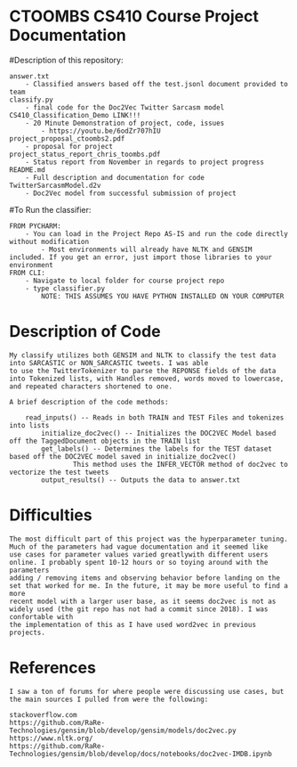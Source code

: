 # CTOOMBS CS410 Course Project Documentation

#Description of this repository:

	answer.txt
		- Classified answers based off the test.jsonl document provided to team
	classify.py
		- final code for the Doc2Vec Twitter Sarcasm model
	CS410_Classification_Demo LINK!!!
		- 20 Minute Demonstration of project, code, issues
			- https://youtu.be/6odZr707hIU
	project_proposal_ctoombs2.pdf
		- proposal for project
	project_status_report_chris_toombs.pdf
		- Status report from November in regards to project progress
	README.md
		- Full description and documentation for code
	TwitterSarcasmModel.d2v
		- Doc2Vec model from successful submission of project

#To Run the classifier:

	FROM PYCHARM:
		- You can load in the Project Repo AS-IS and run the code directly without modification
			- Most environments will already have NLTK and GENSIM included. If you get an error, just import those libraries to your environment
	FROM CLI:
		- Navigate to local folder for course project repo
		- type classifier.py
			NOTE: THIS ASSUMES YOU HAVE PYTHON INSTALLED ON YOUR COMPUTER

# Description of Code

	My classify utilizes both GENSIM and NLTK to classify the test data into SARCASTIC or NON_SARCASTIC tweets. I was able
	to use the TwitterTokenizer to parse the REPONSE fields of the data into Tokenized lists, with Handles removed, words moved to lowercase,
	and repeated characters shortened to one. 

	A brief description of the code methods:

		read_inputs() -- Reads in both TRAIN and TEST Files and tokenizes into lists
    		initialize_doc2vec() -- Initializes the DOC2VEC Model based off the TaggedDocument objects in the TRAIN list
    		get_labels() -- Determines the labels for the TEST dataset based off the DOC2VEC model saved in initialize_doc2vec()
					This method uses the INFER_VECTOR method of doc2vec to vectorize the test tweets
    		output_results() -- Outputs the data to answer.txt

# Difficulties
	
	The most difficult part of this project was the hyperparameter tuning. Much of the parameters had vague documentation and it seemed like
	use cases for parameter values varied greatlywith different users online. I probably spent 10-12 hours or so toying around with the parameters
	adding / removing items and observing behavior before landing on the set that worked for me. In the future, it may be more useful to find a more
	recent model with a larger user base, as it seems doc2vec is not as widely used (the git repo has not had a commit since 2018). I was confortable with
	the implementation of this as I have used word2vec in previous projects.

# References

	I saw a ton of forums for where people were discussing use cases, but the main sources I pulled from were the following:

	stackoverflow.com
	https://github.com/RaRe-Technologies/gensim/blob/develop/gensim/models/doc2vec.py
	https://www.nltk.org/
	https://github.com/RaRe-Technologies/gensim/blob/develop/docs/notebooks/doc2vec-IMDB.ipynb
